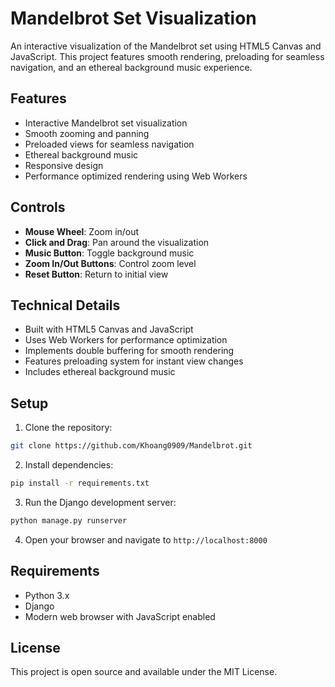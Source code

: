 # Mandelbrot Set Visualization

An interactive visualization of the Mandelbrot set using HTML5 Canvas and JavaScript. This project features smooth rendering, preloading for seamless navigation, and an ethereal background music experience.

## Features

- Interactive Mandelbrot set visualization
- Smooth zooming and panning
- Preloaded views for seamless navigation
- Ethereal background music
- Responsive design
- Performance optimized rendering using Web Workers

## Controls

- **Mouse Wheel**: Zoom in/out
- **Click and Drag**: Pan around the visualization
- **Music Button**: Toggle background music
- **Zoom In/Out Buttons**: Control zoom level
- **Reset Button**: Return to initial view

## Technical Details

- Built with HTML5 Canvas and JavaScript
- Uses Web Workers for performance optimization
- Implements double buffering for smooth rendering
- Features preloading system for instant view changes
- Includes ethereal background music

## Setup

1. Clone the repository:
```bash
git clone https://github.com/Khoang0909/Mandelbrot.git
```

2. Install dependencies:
```bash
pip install -r requirements.txt
```

3. Run the Django development server:
```bash
python manage.py runserver
```

4. Open your browser and navigate to `http://localhost:8000`

## Requirements

- Python 3.x
- Django
- Modern web browser with JavaScript enabled

## License

This project is open source and available under the MIT License. 